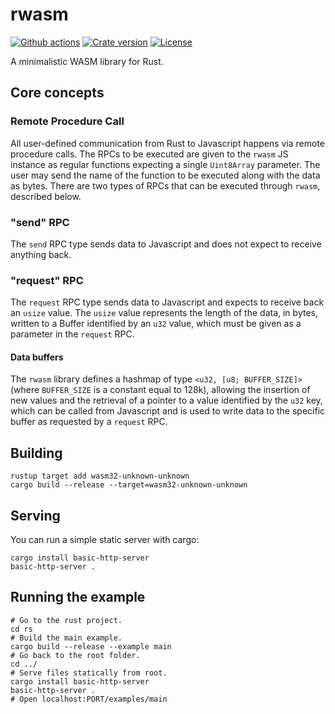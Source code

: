 # rwasm

[![Github actions](https://github.com/rellfy/rwasm/workflows/Build/badge.svg)](https://github.com/rellfy/rwasm/actions)
[![Crate version](https://img.shields.io/crates/v/rwasm.svg)](https://crates.io/crates/rwasm)
[![License](https://img.shields.io/badge/License-MIT-blue.svg)](https://github.com/rellfy/rwasm/blob/master/LICENSE)

A minimalistic WASM library for Rust.

## Core concepts

### Remote Procedure Call
All user-defined communication from Rust to Javascript happens via remote procedure calls.
The RPCs to be executed are given to the `rwasm` JS instance as regular functions expecting a single `Uint8Array` parameter.
The user may send the name of the function to be executed along with the data as bytes.
There are two types of RPCs that can be executed through `rwasm`, described below.

### "send" RPC
The `send` RPC type sends data to Javascript and does not expect to receive anything back.

### "request" RPC
The `request` RPC type sends data to Javascript and expects to receive back an `usize` value.
The `usize` value represents the length of the data, in bytes, written to a Buffer identified by an `u32` value, which must be given as a parameter in the `request` RPC.

#### Data buffers
The `rwasm` library defines a hashmap of type `<u32, [u8; BUFFER_SIZE]>` (where `BUFFER_SIZE` is a constant equal to 128k), allowing the insertion of new values and the retrieval of a pointer to a value identified by the `u32` key, which can be called from Javascript and is used to write data to the specific buffer as requested by a `request` RPC.

## Building

```
rustup target add wasm32-unknown-unknown
cargo build --release --target=wasm32-unknown-unknown
```

## Serving
You can run a simple static server with cargo:
```
cargo install basic-http-server
basic-http-server .
```

## Running the example
```shell
# Go to the rust project.
cd rs
# Build the main example.
cargo build --release --example main
# Go back to the root folder.
cd ../
# Serve files statically from root.
cargo install basic-http-server
basic-http-server .
# Open localhost:PORT/examples/main
```
